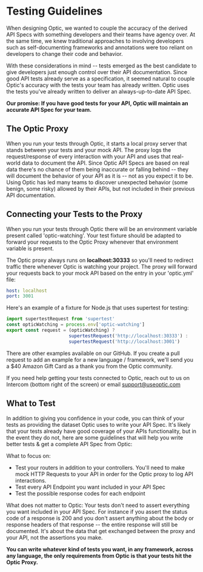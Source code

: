 # Testing Guidelines   
When designing Optic, we wanted to couple the accuracy of the derived API Specs with something developers and their teams have agency over. At the same time, we knew traditional approaches to involving developers such as self-documenting frameworks and annotations were too reliant on developers to change their code and behavior.

With these considerations in mind -- tests emerged as the best candidate to give developers just enough control over their API documentation. Since good API tests already serve as a specification, it seemed natural to couple Optic's accuracy with the tests your team has already written. Optic uses the tests you've already written to deliver an always-up-to-date API Spec. 

**Our promise: If you have good tests for your API, Optic will maintain an accurate API Spec for your team.**

## The Optic Proxy
When you run your tests through Optic, it starts a local proxy server that stands between your tests and your mock API. The proxy logs the request/response of every interaction with your API and uses that real-world data to document the API. Since Optic API Specs are based on real data there's no chance of them being inaccurate or falling behind -- they will document the behavior of your API as it is -- not as you expect it to be. Using Optic has led many teams to discover unexpected behavior (some benign, some risky) allowed by their APIs, but not included in their previous API documentation.  

## Connecting your Tests to the Proxy  
When you run your tests through Optic there will be an environment variable present called 'optic-watching'. Your test fixture should be adapted to forward your requests to the Optic Proxy whenever that environment variable is present. 

The Optic proxy always runs on **localhost:30333** so you'll need to redirect traffic there whenever Optic is watching your project. The proxy will forward your requests back to your mock API based on the entry in your 'optic.yml' file:

```yaml
host: localhost
port: 3001
```

Here's an example of a fixture for Node.js that uses supertest for testing:
```javascript
import supertestRequest from 'supertest'
const opticWatching = process.env['optic-watching']
export const request = (opticWatching) ? 
                       supertestRequest('http://localhost:30333') : 
                       supertestRequest('http://localhost:3001')
```

There are other examples available on our GitHub. If you create a pull request to add an example for a new language / framework, we'll send you a $40 Amazon Gift Card as a thank you from the Optic community.

If you need help getting your tests connected to Optic, reach out to us on Intercom (bottom right of the screen) or email support@useoptic.com 

## What to Test
In addition to giving you confidence in your code, you can think of your tests as providing the dataset Optic uses to write your API Spec. It's likely that your tests already have good coverage of your APIs functionality, but in the event they do not, here are some guidelines that will help you write better tests & get a complete API Spec from Optic:

What to focus on: 
- Test your routers in addition to your controllers. You'll need to make mock HTTP Requests to your API in order for the Optic proxy to log API interactions. 
- Test every API Endpoint you want included in your API Spec
- Test the possible response codes for each endpoint 

What does not matter to Optic: 
Your tests don't need to assert everything you want included in your API Spec. For instance if you assert the status code of a response is 200 and you don't assert anything about the body or response headers of that response -- the entire response will still be documented. It's about the data that get exchanged between the proxy and your API, not the assertions you make. 


**You can write whatever kind of tests you want, in any framework, across any language, the only requirements from Optic is that your tests hit the Optic Proxy.**   